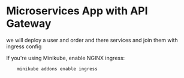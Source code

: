 # Microservices App with API Gateway

we will deploy a user and order and there services and join them with ingress config

If you're using Minikube, enable NGINX ingress:

		minikube addons enable ingress
